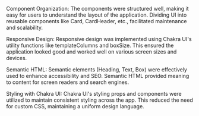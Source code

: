 Component Organization:
The components were structured well, making it easy for users to understand the layout of the application.
Dividing UI into reusable components like Card, CardHeader, etc., facilitated maintenance and scalability.

Responsive Design:
Responsive design was implemented using Chakra UI's utility functions like templateColumns and boxSize.
This ensured the application looked good and worked well on various screen sizes and devices.

Semantic HTML:
Semantic elements (Heading, Text, Box) were effectively used to enhance accessibility and SEO.
Semantic HTML provided meaning to content for screen readers and search engines.

Styling with Chakra UI:
Chakra UI's styling props and components were utilized to maintain consistent styling across the app.
This reduced the need for custom CSS, maintaining a uniform design language.
